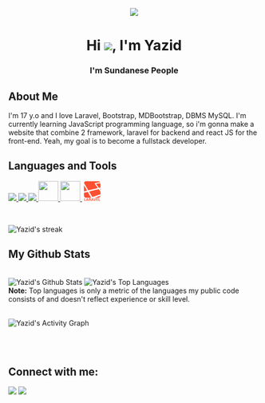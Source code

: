 <p align="center">
<img width="350px"  src="https://c.tenor.com/AU6BSoegpyAAAAAC/rei-ayanami.gif"/>
</p>

<h1 align="center">Hi <img src="https://raw.githubusercontent.com/MartinHeinz/MartinHeinz/master/wave.gif" height="30px">, I'm Yazid</h1>
<h3 align="center">I'm Sundanese People</h3>


## About Me

I'm 17 y.o and I love Laravel, Bootstrap, MDBootstrap, DBMS MySQL. I'm currently learning JavaScript programming language, so i'm gonna make a website that combine 2 framework, laravel for backend and react JS for the front-end. Yeah, my goal is to become a fullstack developer.

## Languages and Tools

<p align="left"> 
    <a href="https://developer.mozilla.org/en-US/docs/Web/HTML" target="_blank"> <img src="https://img.icons8.com/color/48/000000/html-5.png"/> </a> 
    <a href="https://developer.mozilla.org/en-US/docs/Web/CSS?retiredLocale=id" target="_blank"> <img src="https://img.icons8.com/color/48/000000/css3.png"/> </a> 
    <a href="https://www.php.net/" target="_blank"> <img src="https://github.com/Nivth/icon/blob/main/php.svg"/> </a>
    <a href="https://getbootstrap.com/docs/5.2/getting-started/introduction/" target="_blank"> <img src="https://getbootstrap.com/docs/5.2/assets/brand/bootstrap-social-logo.png" width="40" height="40"/> </a>
    <a href="https://mdbootstrap.com/" target="_blank"> <img src="https://pbs.twimg.com/profile_images/794174817666744320/vIvy98Qx_400x400.jpg" width="40" height="40"/> </a>
    <a href="https://laravel.com/" target="_blank"> <img src="https://raw.githubusercontent.com/devicons/devicon/master/icons/laravel/laravel-plain-wordmark.svg" width="40" height="40"/> </a>
</p>

<br/>

<p align="left">
    <a>
        <img title="🔥 Get streak stats for your profile at git.io/streak-stats" alt="Yazid's streak" src="https://github-readme-streak-stats.herokuapp.com?user=yazz803&theme=chartreuse-dark&hide_border=true&date_format=%5BY.%5Dn.j&stroke=DC143C&fire=DC143C&currStreakNum=DC143C&sideNums=DC143C&sideLabels=DC143C&currStreakLabel=DC143C&ring=DC143C&background=0D1117"/>
    </a>
</p>

## My Github Stats

  <br/>
    <a><img alt="Yazid's Github Stats" src="https://github-readme-stats.vercel.app/api?username=yazz803&show_icons=true&count_private=true&theme=react&hide_border=true&bg_color=0D1117&title_color=DC143C&icon_color=DC143C" /></a>
  <a><img alt="Yazid's Top Languages" src="https://github-readme-stats.vercel.app/api/top-langs/?username=yazz803&langs_count=8&count_private=true&layout=compact&theme=react&hide_border=true&bg_color=0D1117&title_color=DC143C" /></a>
  <br/>
  <b>Note:</b> Top languages is only a metric of the languages my public code consists of and doesn't reflect experience or skill level.


<br/>
<br/>

<a><img alt="Yazid's Activity Graph" src="https://activity-graph.herokuapp.com/graph?username=yazz803&bg_color=0D1117&color=DC143C&line=DC143C&point=FFFFFF&hide_border=true" /></a>

<br/>
<br/>

## Connect with me:
<p align="left">

<a href = "https://www.linkedin.com/in/muhammad-yazid-akbar-0b6aaa21b/"><img src="https://img.icons8.com/fluent/48/000000/linkedin.png"/></a>
<a href = "https://www.instagram.com/yazz_803/"><img src="https://img.icons8.com/fluent/48/000000/instagram-new.png"/></a>
</p>


